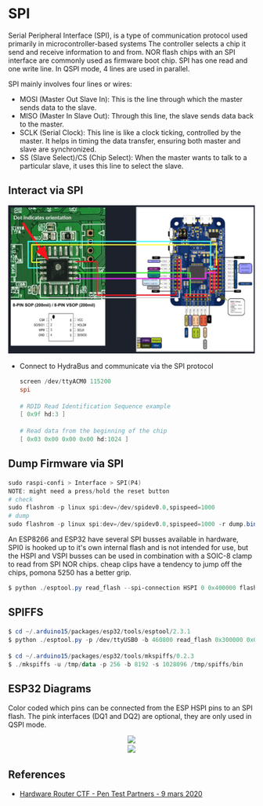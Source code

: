 # SPI

Serial Peripheral Interface (SPI), is a type of communication protocol used primarily in microcontroller-based systems
The controller selects a chip it send and receive information to and from. NOR flash chips with an SPI interface are commonly used as firmware boot chip. SPI has one read and one write line. In QSPI mode, 4 lines are used in parallel.

SPI mainly involves four lines or wires:

* MOSI (Master Out Slave In): This is the line through which the master sends data to the slave.
* MISO (Master In Slave Out): Through this line, the slave sends data back to the master.
* SCLK (Serial Clock): This line is like a clock ticking, controlled by the master. It helps in timing the data transfer, ensuring both master and slave are synchronized.
* SS (Slave Select)/CS (Chip Select): When the master wants to talk to a particular slave, it uses this line to select the slave.


## Interact via SPI

![HydraBus SPI](../assets/hydra-spi.png)

* Connect to HydraBus and communicate via the SPI protocol
    ```ps1
    screen /dev/ttyACM0 115200
    spi
    
    # RDID Read Identification Sequence example
    [ 0x9f hd:3 ]
    
    # Read data from the beginning of the chip
    [ 0x03 0x00 0x00 0x00 hd:1024 ]
    ```


## Dump Firmware via SPI

```powershell
sudo raspi-confi > Interface > SPI(P4)
NOTE: might need a press/hold the reset button
# check
sudo flashrom -p linux spi:dev=/dev/spidev0.0,spispeed=1000
# dump
sudo flashrom -p linux spi:dev=/dev/spidev0.0,spispeed=1000 -r dump.bin
```

An ESP8266 and ESP32 have several SPI busses available in hardware, SPI0 is hooked up to it's own internal flash and is not intended for use, but the HSPI and VSPI busses can be used in combination with a SOIC-8 clamp to read from SPI NOR chips. cheap clips have a tendency to jump off the chips, pomona 5250 has a better grip.

```powershell
$ python ./esptool.py read_flash --spi-connection HSPI 0 0x400000 flash_dump.bin
```


## SPIFFS

```powershell
$ cd ~/.arduino15/packages/esp32/tools/esptool/2.3.1
$ python ./esptool.py -p /dev/ttyUSB0 -b 460800 read_flash 0x300000 0x0fb000 /tmp/spiffs.bin

$ cd ~/.arduino15/packages/esp32/tools/mkspiffs/0.2.3
$ ./mkspiffs -u /tmp/data -p 256 -b 8192 -s 1028096 /tmp/spiffs/bin
```


## ESP32 Diagrams

Color coded which pins can be connected from the ESP HSPI pins to an SPI flash. The pink interfaces (DQ1 and DQ2) are optional, they are only used in QSPI mode.

<p align="center">
  <img src="https://raw.githubusercontent.com/swisskyrepo/HardwareAllTheThings/master/docs/assets/Esp32.png" style="max-width: 400px;"><br />
  <img src="https://raw.githubusercontent.com/swisskyrepo/HardwareAllTheThings/master/docs/assets/Qspi.png" style="max-width: 400px;">
</p>


## References

* [Hardware Router CTF - Pen Test Partners - 9 mars 2020](https://www.youtube.com/watch?v=Bn5zajZ4I5E)